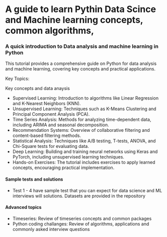 # A guide to learn Pythin Data Scince and Machine learning concepts, common algorithms, 

### A quick introduction to Data analysis and machine learning in Python 

This tutorial provides a comprehensive guide on Python for data analysis and machine learning, covering key concepts and practical applications.

Key Topics:

Key concepts and data anaysis 
* Supervised Learning: Introduction to algorithms like Linear Regression and K-Nearest Neighbors (KNN).
* Unsupervised Learning: Techniques such as K-Means Clustering and Principal Component Analysis (PCA).
* Time Series Analysis: Methods for analyzing time-dependent data, including ARIMA and seasonal decomposition.
* Recommendation Systems: Overview of collaborative filtering and content-based filtering methods.
* Statistical Analysis: Techniques like A/B testing, T-tests, ANOVA, and Chi-Square tests for evaluating data.
* Deep Learning: Building and training neural networks using Keras and PyTorch, including unsupervised learning techniques.
* Hands-on Exercises: The tutorial includes exercises to apply learned concepts, encouraging practical implementation.

#### Sample tests and solutions
* Test 1 - 4 have sample test that you can expect for data science and ML interviews will solutions. Datasets are provided in the repository

#### Advanced topics 
* Timeseries: Review of timeseries concepts and common packages
* Python coding challanges: Review of algorithms, applications and commonly asked interview questions  

